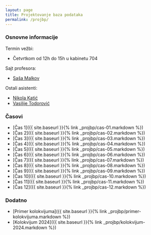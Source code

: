 ```yaml
---
layout: page
title: Projektovanje baza podataka
permalink: /projbp/
---
```


### Osnovne informacije

Termin vežbi:
- Četvrtkom od 12h do 15h u kabinetu 704

Sajt profesora:
- [Saša Malkov](http://poincare.matf.bg.ac.rs/~smalkov/)

Ostali asistenti:
- [Nikola Katić](http://poincare.matf.bg.ac.rs/~nikola.katic/)
- [Vasilije Todorović](http://poincare.matf.bg.ac.rs/~vasilije.todorovic/)

### Časovi

- [Čas 1]({{ site.baseurl }}{% link _projbp/cas-01.markdown %})
- [Čas 2]({{ site.baseurl }}{% link _projbp/cas-02.markdown %})
- [Čas 3]({{ site.baseurl }}{% link _projbp/cas-03.markdown %})
- [Čas 4]({{ site.baseurl }}{% link _projbp/cas-04.markdown %})
- [Čas 5]({{ site.baseurl }}{% link _projbp/cas-05.markdown %})
- [Čas 6]({{ site.baseurl }}{% link _projbp/cas-06.markdown %})
- [Čas 7]({{ site.baseurl }}{% link _projbp/cas-07.markdown %})
- [Čas 8]({{ site.baseurl }}{% link _projbp/cas-08.markdown %})
- [Čas 9]({{ site.baseurl }}{% link _projbp/cas-09.markdown %})
- [Čas 10]({{ site.baseurl }}{% link _projbp/cas-10.markdown %})
- [Čas 11]({{ site.baseurl }}{% link _projbp/cas-11.markdown %})
- [Čas 12]({{ site.baseurl }}{% link _projbp/cas-12.markdown %})

### Dodatno

- [Primer kolokvijuma]({{ site.baseurl }}{% link _projbp/primer-kolokvijuma.markdown %})
- [Kolokvijum 2024]({{ site.baseurl }}{% link _projbp/kolokvijum-2024.markdown %})
